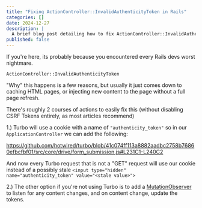 ```yaml
---
title: "Fixing ActionController::InvalidAuthenticityToken in Rails"
categories: []
date: 2024-12-27
description: |
  A brief blog post detailing how to fix ActionController::InvalidAuthenticityToken without disabling authenticity tokens.
published: false
---
```


If you're here, its probably because you encountered every Rails devs worst nightmare.

`ActionController::InvalidAuthenticityToken`

"Why" this happens is a few reasons, but usually it just comes down to caching HTML pages, or injecting new content to the page without a full page refresh.

There's roughly 2 courses of actions to easily fix this (without disabling CSRF Tokens entirely, as most articles recommend)

1.) Turbo will use a cookie with a name of `"authenticity_token"` so in our `ApplicationController` we can add the following:

<light-code language="ruby">
  <script slot="code" type="text/plain">
  class ApplicationController < ActionController::Base
    before_action :set_csrf_cookie

    private

    def set_csrf_cookie
      cookies["authenticity_token"] = form_authenticity_token
    end
  end
  </script>
</light-code>

<https://github.com/hotwired/turbo/blob/41c074ff113a8882aadbc2758b76860efbcfbf01/src/core/drive/form_submission.js#L231C1-L240C2>

And now every Turbo request that is not a "GET" request will use our cookie instead of a possibly stale `<input type="hidden" name="authenticity_token" value="<stale value>">`

2.) The other option if you're not using Turbo is to add a [MutationObserver](https://developer.mozilla.org/en-US/docs/Web/API/MutationObserver) to listen for any content changes, and on content change, update the tokens.

<light-code language="js">
  <script slot="code" type="text/plain">
  ;(() => {
      // Make sure that all forms have actual up-to-date tokens (cached forms contain old ones)
      function refreshCSRFTokens () {
        const token = csrfToken()
        const param = csrfParam()

        if (token != null && param != null) {
        document.querySelectorAll(`form input[name="${param}"]`).forEach(input => {
            const inputEl = input
            inputEl.value = token
          })
        }
      }
      // Up-to-date Cross-Site Request Forgery token
      function csrfToken () {
        return getCookieValue(csrfParam()) ?? getMetaContent('csrf-token')
      }

      // URL param that must contain the CSRF token
      function csrfParam () {
        return getMetaContent('csrf-param')
      }

      function getCookieValue (cookieName) {
        if (cookieName != null) {
          const cookies = document.cookie.trim() !== '' ? document.cookie.split('; ') : []
          const cookie = cookies.find((cookie) => cookie.startsWith(cookieName))
          if (cookie != null) {
            const value = cookie.split('=').slice(1).join('=')
            return (value.trim() !== '' ? decodeURIComponent(value) : undefined)
          }
        }

        return undefined
      }

      function getMetaContent (str) {
        const elements = document.querySelectorAll(`meta[name="${str}"]`)
        const element = elements[elements.length - 1]
        return element?.content ?? undefined
      }

      function debounce(func, delay) {
        let timeoutId;

        return function(...args) {
          clearTimeout(timeoutId);

          timeoutId = setTimeout(() => {
            func.apply(this, args);
          }, delay);
        };
      }

      // Debounce so in case of very frequent updates.
      const debouncedRefresh = debounce(() => refreshCSRFTokens(), 20)

      // When elements are added, always update.
      const elementObserver = new MutationObserver((mutationRecords) => {
        debouncedRefresh()
      })

      elementObserver.observe(document.documentElement, {
        // Listen for any elements being added.
        childList: true,
        subtree: true,
      })
      refreshCSRFTokens()
    })()
  </script>
</light-code>
